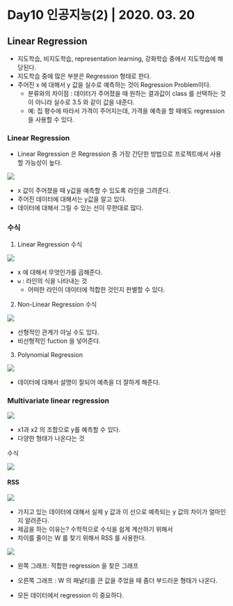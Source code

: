 # Day10 인공지능(2) | 2020. 03. 20



## Linear Regression

* 지도학습, 비지도학습,  representation learning, 강화학습 중에서 지도학습에 해당된다. 
* 지도학습 중에 많은 부분은 Regression 형태로 한다. 
* 주어진 x 에 대해서 y 값을 실수로 예측하는 것이 Regression Problem이다. 
  * 분류와의 차이점 : 데이터가 주어졌을 때 원하는 결과값이 class 를 선택하는 것이 아니라 실수로 3.5 와 같이 값을 내준다. 
  * 예: 집 평수에 따라서 가격이 주어지는데, 가격을 예측을 할 때에도 regression 을 사용할 수 있다. 



### Linear Regression

*  Linear Regression 은 Regression 중 가장 간단한 방법으로 프로젝트에서 사용할 가능성이 높다. 

  

![](./img/인공지능2_그래프.png)

* x 값이 주어졌을 때 y값을 예측할 수 있도록 라인을 그려준다. 
* 주어진 데이터에 대해서는 y값을 알고 있다. 
* 데이터에 대해서 그릴 수 있는 선이 무한대로 많다.



### 수식

1. Linear Regression 수식

![](./img/인공지능2_수식.png)

* x 에 대해서 무엇인가를 곱해준다. 
* `w` : 라인의 식을 나타내는 것 
  * 어떠한 라인이 데이터에 적합한 것인지 판별할 수 있다. 



2. Non-Linear Regression 수식

![](./img/인공지능2_수식2.png)

* 선형적인 관계가 아닐 수도 있다. 
* 비선형적인 fuction 을 넣어준다. 



3. Polynomial Regression

![](./img/인공지능2_수식3.png)

* 데이터에 대해서 설명이 잘되어 예측을 더 잘하게 해준다. 



###  Multivariate linear regression

![](./img/인공지능2_모형1.png)

* x1과 x2 의 조합으로 y를 예측할 수 있다. 
* 다양한 형태가 나온다는 것 



수식

![](./img/인공지능2_수식4.png)



#### RSS

![](./img/인공지능2_수식5.png)

* 가지고 있는 데이터에 대해서 실제 y 값과 이 선으로 예측되는 y 값의 차이가 얼마인지 알려준다.
* 제곱을 하는 이유는? 수학적으로 수식을 쉽게 계산하기 위해서 
* 차이를 줄이는 W 를 찾기 위해서 RSS 를 사용한다.



![](./img/인공지능2_그래프2.png)

* 왼쪽 그래프: 적합한 regression 을 찾은 그래프 
* 오른쪽 그래프 : W 의 패널티를 큰 값을 주었을 때 좀더 부드러운 형태가 나온다. 

* 모든 데이터에서 regression 이 중요하다. 






